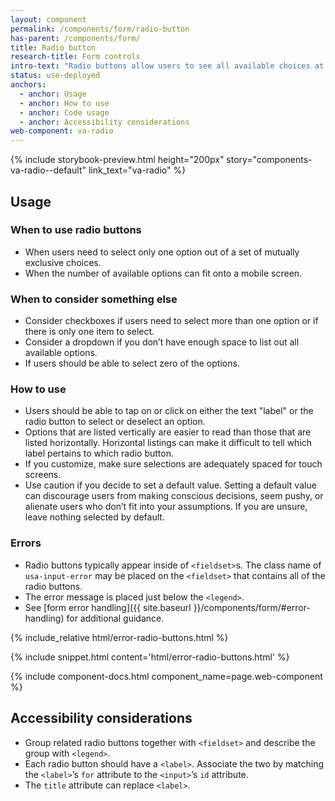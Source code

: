 ```yaml
---
layout: component
permalink: /components/form/radio-button
has-parent: /components/form/
title: Radio button
research-title: Form controls
intro-text: "Radio buttons allow users to see all available choices at once and select exactly one option."
status: use-deployed
anchors:
  - anchor: Usage
  - anchor: How to use
  - anchor: Code usage
  - anchor: Accessibility considerations
web-component: va-radio
---
```


{% include storybook-preview.html height="200px" story="components-va-radio--default" link_text="va-radio" %}

## Usage

### When to use radio buttons
- When users need to select only one option out of a set of mutually exclusive choices.
- When the number of available options can fit onto a mobile screen.

### When to consider something else
- Consider checkboxes if users need to select more than one option or if there is only one item to select.
- Consider a dropdown if you don’t have enough space to list out all available options.
- If users should be able to select zero of the options.

### How to use
- Users should be able to tap on or click on either the text "label" or the radio button to select or deselect an option.
- Options that are listed vertically are easier to read than those that are listed horizontally. Horizontal listings can make it difficult to tell which label pertains to which radio button.
- If you customize, make sure selections are adequately spaced for touch screens.
- Use caution if you decide to set a default value. Setting a default value can discourage users from making conscious decisions, seem pushy, or alienate users who don’t fit into your assumptions. If you are unsure, leave nothing selected by default.

### Errors

* Radio buttons typically appear inside of `<fieldset>`s. The class name of `usa-input-error` may be placed on the `<fieldset>` that contains all of the radio buttons.
* The error message is placed just below the `<legend>`.
* See [form error handling]({{ site.baseurl }}/components/form/#error-handling) for additional guidance.

<div class="site-showcase">
{% include_relative html/error-radio-buttons.html %}
</div>

{% include snippet.html content='html/error-radio-buttons.html' %}

{% include component-docs.html component_name=page.web-component %}

## Accessibility considerations

- Group related radio buttons together with `<fieldset>` and describe the group with `<legend>`.
- Each radio button should have a `<label>`. Associate the two by matching the `<label>`’s `for` attribute to the `<input>`’s `id` attribute.
- The `title` attribute can replace `<label>`.
